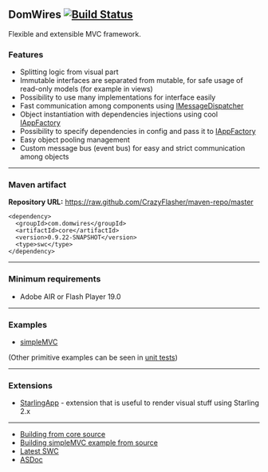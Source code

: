 ## DomWires [![Build Status](https://travis-ci.org/CrazyFlasher/domwires-as3.svg?branch=master)](https://travis-ci.org/CrazyFlasher/domwires-as3)
Flexible and extensible MVC framework.

### Features
* Splitting logic from visual part
* Immutable interfaces are separated from mutable, for safe usage of read-only models (for example in views)
* Possibility to use many implementations for interface easily
* Fast communication among components using [IMessageDispatcher](http://188.166.108.195/projects/domwires/core/doc/com/domwires/core/mvc/message/IMessageDispatcher.html)
* Object instantiation with dependencies injections using cool [IAppFactory](http://188.166.108.195/projects/domwires/core/doc/com/domwires/core/factory/IAppFactory.html#includeExamplesSummary)
* Possibility to specify dependencies in config and pass it to [IAppFactory](http://188.166.108.195/projects/domwires/core/doc/com/domwires/core/factory/IAppFactory.html#includeExamplesSummary)
* Easy object pooling management
* Custom message bus (event bus) for easy and strict communication among objects

***

### Maven artifact
**Repository URL:** https://raw.github.com/CrazyFlasher/maven-repo/master
```
<dependency>
  <groupId>com.domwires</groupId>
  <artifactId>core</artifactId>
  <version>0.9.22-SNAPSHOT</version>
  <type>swc</type>
</dependency>
```

***

### Minimum requirements
* Adobe AIR or Flash Player 19.0

***

### Examples
* [simpleMVC](https://github.com/CrazyFlasher/domwires-as3/tree/master/examples/simpleMVC)

(Other primitive examples can be seen in [unit tests](https://github.com/CrazyFlasher/domwires-as3/tree/master/core/tests))

***

### Extensions
* [StarlingApp](https://github.com/CrazyFlasher/domwires-ext-starlingApp-as3) - extension that is useful to render visual stuff using Starling 2.x

***

- [Building from core source](https://github.com/CrazyFlasher/domwires-as3/wiki/Building-core-(Windows))
- [Building simpleMVC example from source](https://github.com/CrazyFlasher/domwires-as3/wiki/Building-simpleMVC-example-(Windows))
- [Latest SWC](http://188.166.108.195/projects/domwires/core/dw-core.swc)
- [ASDoc](http://188.166.108.195/projects/domwires/core/doc)
